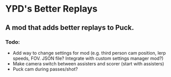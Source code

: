 # YPD's Better Replays
## A mod that adds better replays to Puck.

### Todo:
- Add way to change settings for mod (e.g. third person cam position, lerp speeds, FOV. JSON file? Integrate with custom settings manager mod?)
- Make camera switch between assisters and scorer (start with assisters)
- Puck cam during passes/shot?
